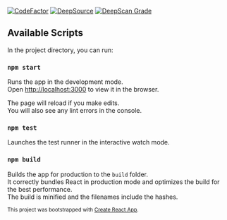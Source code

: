 [![CodeFactor](https://www.codefactor.io/repository/github/chancegraff/stoxbie-react/badge?s=8fd09b8082e941ddc4f625817c5affbb5ffaa834)](https://www.codefactor.io/repository/github/chancegraff/stoxbie-react)
[![DeepSource](https://static.deepsource.io/deepsource-badge-light-mini.svg)](https://deepsource.io/gh/chancegraff/stoxbie-react/?ref=repository-badge)
[![DeepScan Grade](https://deepscan.io/api/teams/10795/projects/13691/branches/236389/badge/grade.svg?token=a1fa0980263b30233c0ddf1e9c3ed778290db2ee)](https://deepscan.io/dashboard#view=project&tid=10795&pid=13691&bid=236389)

## Available Scripts

In the project directory, you can run:

### `npm start`

Runs the app in the development mode.<br />
Open [http://localhost:3000](http://localhost:3000) to view it in the browser.

The page will reload if you make edits.<br />
You will also see any lint errors in the console.

### `npm test`

Launches the test runner in the interactive watch mode.

### `npm build`

Builds the app for production to the `build` folder.<br />
It correctly bundles React in production mode and optimizes the build for the best performance.<br />
The build is minified and the filenames include the hashes.

<sup>This project was bootstrapped with [Create React App](https://github.com/facebook/create-react-app).</sup>
